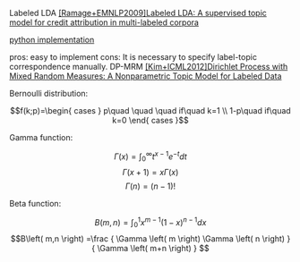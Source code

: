 Labeled LDA [[Ramage+EMNLP2009]Labeled LDA: A supervised topic model for credit attribution in multi-labeled corpora]()

[python implementation](http://shuyo.wordpress.com/2013/07/24/python-implementation-of-labeled-lda-ramage-emnlp2009/)

pros: easy to implement
cons: It is necessary to specify label-topic correspondence manually. DP-MRM [[Kim+ICML2012]Dirichlet Process with Mixed Random Measures: A Nonparametric Topic Model for Labeled Data]()

Bernoulli distribution: 

$$f(k;p)=\begin{ cases } p\quad \quad \quad if\quad k=1 \\ 1-p\quad if\quad k=0 \end{ cases }$$

Gamma function:

$$\Gamma \left( x \right) =\int _{ 0 }^{ \infty  }{ { t }^{ x-1 }{ e }^{ -t }dt } $$ 
$$\Gamma \left( x+1 \right) =x\Gamma \left( x \right) $$
$$\Gamma \left( n \right) =\left( n-1 \right) !$$

Beta function: 

$$B\left( m,n \right) =\int _{ 0 }^{ 1 }{ { x }^{ m-1 }{ \left( 1-x \right)  }^{ n-1 }dx } $$
$$B\left( m,n \right) =\frac { \Gamma \left( m \right) \Gamma \left( n \right)  }{ \Gamma \left( m+n \right)  } $$


	